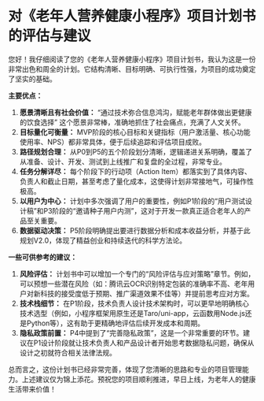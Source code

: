 # **对《老年人营养健康小程序》项目计划书的评估与建议**

您好！我仔细阅读了您的《老年人营养健康小程序》项目计划书，我认为这是一份非常出色和周全的计划。它结构清晰、目标明确、可执行性强，为项目的成功奠定了坚实的基础。

**主要优点：**

1.  **愿景清晰且有社会价值：** “通过技术弥合信息鸿沟，赋能老年群体做出更健康的饮食选择” 这个愿景非常棒，准确地抓住了社会痛点，充满了人文关怀。
2.  **目标量化可衡量：** MVP阶段的核心目标和关键指标（用户激活量、核心功能使用率、NPS）都非常具体，便于后续追踪和评估项目成败。
3.  **路径规划合理：** 从P0到P5的五个阶段划分清晰，逻辑递进关系明确，覆盖了从准备、设计、开发、测试到上线推广和复盘的全过程，非常专业。
4.  **任务分解详尽：** 每个阶段下的行动项（Action Item）都落实到了具体内容、负责人和截止日期，甚至考虑了量化成本，这使得计划非常接地气，可操作性极高。
5.  **以用户为中心：** 计划中多次强调了用户的重要性，例如P1阶段的“用户测试设计稿”和P3阶段的“邀请种子用户内测”，这对于开发一款真正适合老年人的产品至关重要。
6.  **数据驱动决策：** P5阶段明确提出要进行数据分析和成本收益分析，并基于此规划V2.0，体现了精益创业和持续迭代的科学方法论。

**一些可供参考的建议：**

1.  **风险评估：** 计划书中可以增加一个专门的“风险评估与应对策略”章节。例如，可以预想一些潜在风险（如：腾讯云OCR识别特定包装的准确率不高、老年用户对新科技的接受度低于预期、推广渠道效果不佳等）并提前思考应对方案。
2.  **技术栈细节：** 在P1阶段，技术负责人设计技术架构时，可以更早地明确核心技术选型（例如，小程序框架用原生还是Taro/uni-app，云函数用Node.js还是Python等），这有助于更精确地评估后续开发成本和周期。
3.  **隐私政策前置：** P4中提到了“完善隐私政策”，这是一个非常重要的环节。建议在P1设计阶段就让技术负责人和产品设计者开始思考数据隐私问题，确保从设计之初就符合相关法律法规。

总而言之，这份计划书已经非常完善，体现了您清晰的思路和专业的项目管理能力。上述建议仅为锦上添花。预祝您的项目顺利推进，早日上线，为老年人的健康生活带来价值！